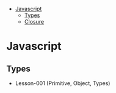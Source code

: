 - [Javascript](#javascript)
  * [Types](#types)
  * [Closure](#closure)

# Javascript
  ## Types
  - Lesson-001 (Primitive, Object, Types)

